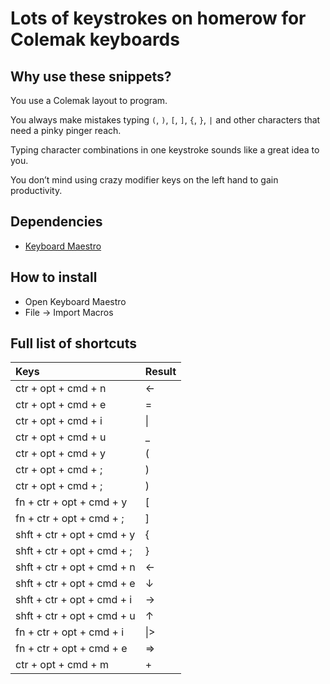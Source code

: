 # Lots of keystrokes on homerow for Colemak keyboards

## Why use these snippets?
You use a Colemak layout to program.

You always make mistakes typing `(`, `)`, `[`, `]`, `{`, `}`, `|` and other characters that need a pinky pinger reach.

Typing character combinations in one keystroke sounds like a great idea to you.

You don’t mind using crazy modifier keys on the left hand to gain productivity.

## Dependencies

* [Keyboard Maestro](http://www.keyboardmaestro.com/)

## How to install

* Open Keyboard Maestro
* File → Import Macros

## Full list of shortcuts

| Keys                        | Result                  |
|:----------------------------|:------------------------|
| ctr + opt + cmd + n         | <-                      |
| ctr + opt + cmd + e         | =                       |
| ctr + opt + cmd + i         | \|                      |
| ctr + opt + cmd + u         | _                       |
| ctr + opt + cmd + y         | (                       |
| ctr + opt + cmd + ;         | )                       |
| ctr + opt + cmd + ;         | )                       |
| fn + ctr + opt + cmd + y    | [                       |
| fn + ctr + opt + cmd + ;    | ]                       |
| shft + ctr + opt + cmd + y  | {                       |
| shft + ctr + opt + cmd + ;  | }                       |
| shft + ctr + opt + cmd + n  | ←                       |
| shft + ctr + opt + cmd + e  | ↓                       |
| shft + ctr + opt + cmd + i  | →                       |
| shft + ctr + opt + cmd + u  | ↑                       |
| fn + ctr + opt + cmd + i    | \|>                     |
| fn + ctr + opt + cmd + e    | =>                      |
| ctr + opt + cmd + m         | +                       |